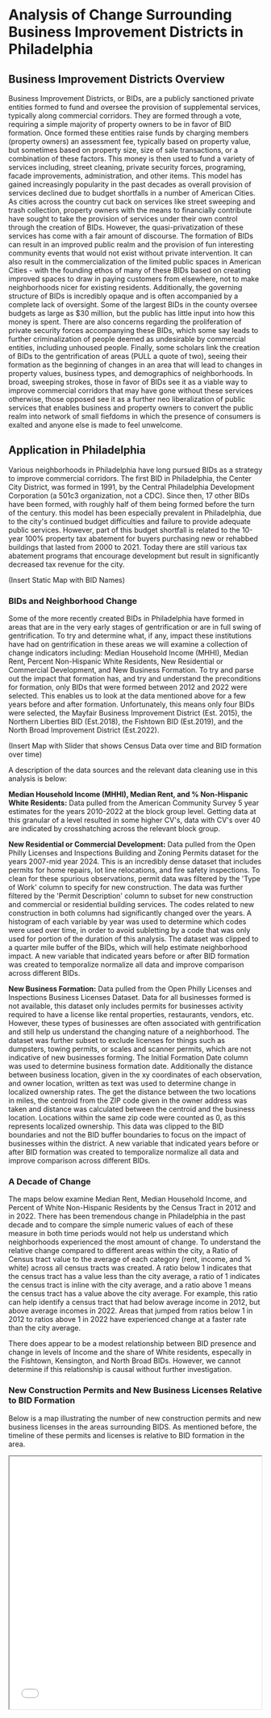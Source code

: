 # Analysis of Change Surrounding Business Improvement Districts in Philadelphia

## Business Improvement Districts Overview

Business Improvement Districts, or BIDs, are a publicly sanctioned private entities formed to fund and oversee the provision of supplemental services, typically along commercial corridors. They are formed through a vote, requiring a simple majority of property owners to be in favor of BID formation. Once formed these entities raise funds by charging members (property owners) an assessment fee, typically based on property value, but sometimes based on property size, size of sale transactions, or a combination of these factors. This money is then used to fund a variety of services including, street cleaning, private security forces, programing, facade improvements, administration, and other items. This model has gained increasingly popularity in the past decades as overall provision of services declined due to budget shortfalls in a number of American Cities. As cities across the country cut back on services like street sweeping and trash collection, property owners with the means to financially contribute have sought to take the provision of services under their own control through the creation of BIDs. However, the quasi-privatization of these services has come with a fair amount of discourse. The formation of BIDs can result in an improved public realm and the provision of fun interesting community events that would not exist without private intervention. It can also result in the commercialization of the limited public spaces in American Cities - with the founding ethos of many of these BIDs based on creating improved spaces to draw in paying customers from elsewhere, not to make neighborhoods nicer for existing residents. Additionally, the governing structure of BIDs is incredibly opaque and is often accompanied by a complete lack of oversight. Some of the largest BIDs in the county oversee budgets as large as $30 million, but the public has little input into how this money is spent. There are also concerns regarding the proliferation of private security forces accompanying these BIDs, which some say leads to further criminalization of people deemed as undesirable by commercial entities, including unhoused people. Finally, some scholars link the creation of BIDs to the gentrification of areas (PULL a quote of two), seeing their formation as the beginning of changes in an area that will lead to changes in property values, business types, and demographics of neighborhoods. In broad, sweeping strokes, those in favor of BIDs see it as a viable way to improve commercial corridors that may have gone without these services otherwise, those opposed see it as a further neo liberalization of public services that enables business and property owners to convert the public realm into network of small fiefdoms in which the presence of consumers is exalted and anyone else is made to feel unwelcome.     


## Application in Philadelphia
Various neighborhoods in Philadelphia have long pursued BIDs as a strategy to improve commercial corridors. The first BID in Philadelphia, the Center City District, was formed in 1991, by the Central Philadelphia Development Corporation (a 501c3 organization, not a CDC). Since then, 17 other BIDs have been formed, with roughly half of them being formed before the turn of the century. this model has been especially prevalent in Philadelphia, due to the city's continued budget difficulties and failure to provide adequate public services. However, part of this budget shortfall is related to the 10-year 100% property tax abatement for buyers purchasing new or rehabbed buildings that lasted from 2000 to 2021. Today there are still various tax abatement programs that encourage development but result in significantly decreased tax revenue for the city. 

(Insert Static Map with BID Names) 

### BIDs and Neighborhood Change
Some of the more recently created BIDs in Philadelphia have formed in areas that are in the very early stages of gentrification or are in full swing of gentrification. To try and determine what, if any, impact these institutions have had on gentrification in these areas we will examine a collection of change indicators including: Median Household Income (MHHI), Median Rent, Percent Non-Hispanic White Residents, New Residential or Commercial Development, and New Business Formation. To try and parse out the impact that formation has, and try and understand the preconditions for formation, only BIDs that were formed between 2012 and 2022 were selected. This enables us to look at the data mentioned above for a few years before and after formation. Unfortunately, this means only four BIDs were selected, the Mayfair Business Improvement District (Est. 2015), the Northern Liberties BID (Est.2018), the Fishtown BID (Est.2019), and the North Broad Improvement District (Est.2022).   


(Insert Map with Slider that shows Census Data over time and BID formation over time)

A description of the data sources and the relevant data cleaning use in this analysis is below:

**Median Household Income (MHHI), Median Rent, and % Non-Hispanic White Residents:** 
Data pulled from the American Community Survey 5 year estimates for the years 2010-2022 at the block group level. Getting data at this granular of a level resulted in some higher CV's, data with CV's over 40 are indicated by crosshatching across the relevant block group. 

**New Residential or Commercial Development:** 
Data pulled from the Open Philly Licenses and Inspections Building and Zoning Permits dataset for the years 2007-mid year 2024. This is an incredibly dense dataset that includes permits for home repairs, lot line relocations, and fire safety inspections. To clean for these spurious observations, permit data was filtered by the 'Type of Work' column to specify for new construction. The data was further filtered by the 'Permit Description' column to subset for new construction and commercial or residential building services. The codes related to new construction in both columns had significantly changed over the years. A histogram of each variable by year was used to determine which codes were used over time, in order to avoid subletting by a code that was only used for portion of the duration of this analysis. The dataset was clipped to a quarter mile buffer of the BIDs, which will help estimate neighborhood impact. A new variable that indicated years before or after BID formation was created to temporalize normalize all data and improve comparison across different BIDs. 

**New Business Formation:** 
Data pulled from the Open Philly Licenses and Inspections Business Licenses Dataset. Data for all businesses formed is not available, this dataset only includes permits for businesses activity required to have a license like rental properties, restaurants, vendors, etc. However, these types of businesses are often associated with gentrification and still help us understand the changing nature of a neighborhood. The dataset was further subset to exclude licenses for things such as dumpsters, towing permits, or scales and scanner permits, which are not indicative of new businesses forming. The Initial Formation Date column was used to determine business formation date. Additionally the distance between business location, given in the xy coordinates of each observation, and owner location, written as text was used to determine change in localized ownership rates. The get the distance between the two locations in miles, the centroid from the ZIP code given in the owner address was taken and distance was calculated between the centroid and the business location. Locations within the same zip code were counted as 0, as this represents localized ownership. This data was clipped to the BID boundaries and not the BID buffer boundaries to focus on the impact of businesses within the district. A new variable that indicated years before or after BID formation was created to temporalize normalize all data and improve comparison across different BIDs.

### A Decade of Change
The maps below examine Median Rent, Median Household Income, and Percent of White Non-Hispanic Residents by the Census Tract in 2012 and in 2022. There has been tremendous change in Philadelphia in the past decade and to compare the simple numeric values of each of these measure in both time periods would not help us understand which neighborhoods experienced the most amount of change. To understand the relative change compared to different areas within the city, a Ratio of Census tract value to the average of each category (rent, income, and % white) across all census tracts was created. A ratio below 1 indicates that the census tract has a value less than the city average, a ratio of 1 indicates the census tract is inline with the city average, and a ratio above 1 means the census tract has a value above the city average. For example, this ratio can help identify a census tract that had below average income in 2012, but above average incomes in 2022. Areas that jumped from ratios below 1 in 2012 to ratios above 1 in 2022 have experienced change at a faster rate than the city average. 

There does appear to be a modest relationship between BID presence and change in levels of Income and the share of White residents, especally in the Fishtown, Kensington, and North Broad BIDs. However, we cannot determine if this relationship is causal without further investigation. 

### New Construction Permits and New Business Licenses Relative to BID Formation
Below is a map illustrating the number of new construction permits and new business licenses in the areas surrounding BIDS. As mentioned before, the timeline of these permits and licenses is relative to BID formation in the area. 



<iframe src="bids.html" height="500" width="500"></iframe>


